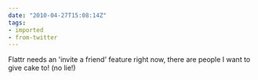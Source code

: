 ```yaml
---
date: "2010-04-27T15:08:14Z"
tags:
- imported
- from-twitter
---
```

Flattr needs an 'invite a friend' feature right now, there are people I want to give cake to\! \(no lie\!\)
